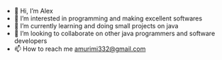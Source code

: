- 👋 Hi, I’m Alex
- 👀 I’m interested in programming and making excellent softwares
- 🌱 I’m currently learning and doing small projects on java
- 💞️ I’m looking to collaborate on other java programmers and software developers 
- 📫 How to reach me amurimi332@gmail.com 

<!---
Alekita254/Alekita254 is a ✨ special ✨ repository because its `README.md` (this file) appears on your GitHub profile.
You can click the Preview link to take a look at your changes.
--->
